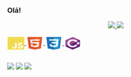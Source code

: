 ### Olá! 

<div align="center">
  <a href="https://github.com/messoxavier">
  <img height="160em" src="https://github-readme-stats.vercel.app/api?username=messoxavier&show_icons=true&theme=dark&include_all_commits=true&count_private=true"/>
  <img height="160em" src="https://github-readme-stats.vercel.app/api/top-langs/?username=messoxavier&layout=compact&langs_count=7&theme=dark"/>
</div>
  
  <div style="display: inline_block"><br>
  <img align="center" alt="Rafa-Js" height="30" width="40" src="https://raw.githubusercontent.com/devicons/devicon/master/icons/javascript/javascript-plain.svg">
  <img align="center" alt="Rafa-HTML" height="30" width="40" src="https://raw.githubusercontent.com/devicons/devicon/master/icons/html5/html5-original.svg">
  <img align="center" alt="Rafa-CSS" height="30" width="40" src="https://raw.githubusercontent.com/devicons/devicon/master/icons/css3/css3-original.svg">
  <img align="center" alt="Rafa-Android" height="30" width="40" src="https://github.com/devicons/devicon/blob/master/icons/csharp/csharp-original.svg">
  
</div>
  
  ##
  
  </div>
  
  <a href="https://instagram.com/messo.xavier" target="_blank"><img src="https://img.shields.io/badge/Instagram-E4405F?style=for-the-badge&logo=instagram&logoColor=white" ></a>
  <a href = "mailto:meso.xavier@gmail.com"><img src="https://img.shields.io/badge/Gmail-D14836?style=for-the-badge&logo=gmail&logoColor=white"  target="_blank"></a>
  <a href="www.linkedin.com/in/emersonxavier99" target="_blank"><img src="https://img.shields.io/badge/-LinkedIn-%230077B5?style=for-the-badge&logo=linkedin&logoColor=white" ></a>
  
  </div>
  
